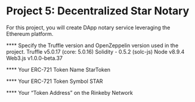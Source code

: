 # Project 5: Decentralized Star Notary

For this project, you will create DApp notary service leveraging the Ethereum platform.

**** Specify the Truffle version and OpenZeppelin version used in the project.
Truffle v5.0.17 (core: 5.0.16)
Solidity - 0.5.2 (solc-js)
Node v8.9.4
Web3.js v1.0.0-beta.37

**** Your ERC-721 Token Name
StarToken

**** Your ERC-721 Token Symbol
STAR

**** Your “Token Address” on the Rinkeby Network

